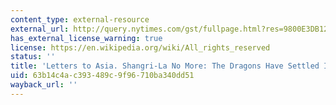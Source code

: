 ```yaml
---
content_type: external-resource
external_url: http://query.nytimes.com/gst/fullpage.html?res=9800E3DB1231F93BA35751C1A9629C8B63
has_external_license_warning: true
license: https://en.wikipedia.org/wiki/All_rights_reserved
status: ''
title: 'Letters to Asia. Shangri-La No More: The Dragons Have Settled In'
uid: 63b14c4a-c393-489c-9f96-710ba340dd51
wayback_url: ''
---
```


